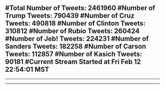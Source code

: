 #Total Number of Tweets: 2461960 
#Number of Trump Tweets: 790439
#Number of Cruz Tweets: 490818
#Number of Clinton Tweets: 310812
#Number of Rubio Tweets: 260424
#Number of Jeb! Tweets: 224231
#Number of Sanders Tweets: 182258
#Number of Carson Tweets: 112857
#Number of Kasich Tweets: 90181
#Current Stream Started at Fri Feb 12 22:54:01 MST
---
---
---

